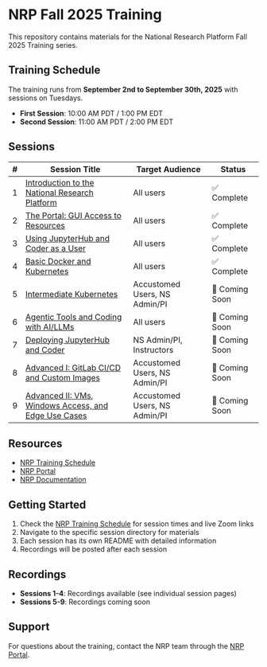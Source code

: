# NRP Fall 2025 Training

This repository contains materials for the National Research Platform Fall 2025 Training series.

## Training Schedule

The training runs from **September 2nd to September 30th, 2025** with sessions on Tuesdays.

- **First Session**: 10:00 AM PDT / 1:00 PM EDT
- **Second Session**: 11:00 AM PDT / 2:00 PM EDT

## Sessions

| # | Session Title | Target Audience | Status |
|---|---------------|-----------------|--------|
| 1 | [Introduction to the National Research Platform](1-%20Introduction%20to%20the%20National%20Research%20Platform/) | All users | ✅ Complete |
| 2 | [The Portal: GUI Access to Resources](2-%20The%20Portal/) | All users | ✅ Complete |
| 3 | [Using JupyterHub and Coder as a User](3-%20Using%20JupyterHub%20and%20Coder/) | All users | ✅ Complete |
| 4 | [Basic Docker and Kubernetes](4-%20Basic%20Docker%20and%20Kubernetes/) | All users | ✅ Complete |
| 5 | [Intermediate Kubernetes](5-%20Intermediate%20Kubernetes/) | Accustomed Users, NS Admin/PI | 🚧 Coming Soon |
| 6 | [Agentic Tools and Coding with AI/LLMs](6-%20Agents%20and%20LLMs/) | All users | 🚧 Coming Soon |
| 7 | [Deploying JupyterHub and Coder](7-%20Deploying%20JupyterHub%20and%20Coder/) | NS Admin/PI, Instructors | 🚧 Coming Soon |
| 8 | [Advanced I: GitLab CI/CD and Custom Images](8-%20Advanced%20I/) | Accustomed Users, NS Admin/PI | 🚧 Coming Soon |
| 9 | [Advanced II: VMs, Windows Access, and Edge Use Cases](9-%20Advanced%20II/) | Accustomed Users, NS Admin/PI | 🚧 Coming Soon |

## Resources

- [NRP Training Schedule](https://nrp.ai/training/)
- [NRP Portal](https://portal.nrp.ai/)
- [NRP Documentation](https://docs.nrp.ai/)

## Getting Started

1. Check the [NRP Training Schedule](https://nrp.ai/training/) for session times and live Zoom links
2. Navigate to the specific session directory for materials
3. Each session has its own README with detailed information
4. Recordings will be posted after each session

## Recordings

- **Sessions 1-4**: Recordings available (see individual session pages)
- **Sessions 5-9**: Recordings coming soon

## Support

For questions about the training, contact the NRP team through the [NRP Portal](https://portal.nrp.ai/).